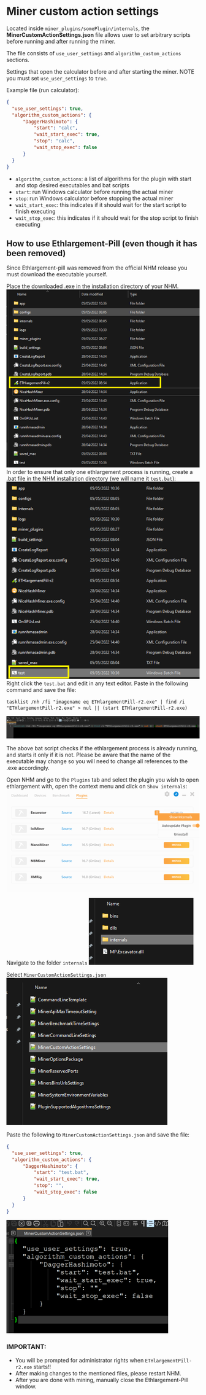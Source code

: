 # Miner custom action settings

Located inside `miner_plugins/somePlugin/internals`, the **MinerCustomActionSettings.json** file allows user to set arbitrary scripts before running and after running the miner.

The file consists of `use_user_settings` and `algorithm_custom_actions` sections.

Settings that open the calculator before and after starting the miner. NOTE you must set `use_user_settings` to `true`.

Example file (run calculator):
```JSON
{
  "use_user_settings": true,
  "algorithm_custom_actions": {
      "DaggerHashimoto": {
          "start": "calc",
          "wait_start_exec": true,
          "stop": "calc",
          "wait_stop_exec": false
      }
  }
}
```
- `algorithm_custom_actions`: a list of algorithms for the plugin with start and stop desired executables and bat scripts
- `start`: run Windows calculator before running the actual miner
- `stop`: run Windows calculator before stopping the actual miner
- `wait_start_exec`: this indicates if it should wait for the start script to finish executing
- `wait_stop_exec`: this indicates if it should wait for the stop script to finish executing

## How to use Ethlargement-Pill (even though it has been removed)

Since Ethlargement-pill was removed from the official NHM release you must download the executable yourself.

Place the downloaded .exe in the installation directory of your NHM.
![Ethpill in install dir](images/minerCustomActionSettings1.png)
In order to ensure that only one ethlargement process is running, create a .bat file in the NHM installation directory (we will name it `test.bat`):
![Create test.bat](images/minerCustomActionSettings2.png)
Right click the `test.bat` and edit in any text editor. Paste in the following command and save the file:
```BAT
tasklist /nh /fi "imagename eq ETHlargementPill-r2.exe" | find /i "ETHlargementPill-r2.exe" > nul || (start ETHlargementPill-r2.exe)
```
![Add command to test.bat](images/minerCustomActionSettings3.png)

The above bat script checks if the ethlargement process is already running, and starts it only if it is not. Please be aware that the name of the executable may change so you will need to change all references to the .exe accordingly.

Open NHM and go to the `Plugins` tab and select the plugin you wish to open ethlargement with, open the context menu and click on `Show internals`:
![Path to internals](images/minerCustomActionSettings4.png)

Navigate to the folder `internals`
![internals](images/minerCustomActionSettings5.png)

Select `MinerCustomActionSettings.json`
![minerCustomActionSettings file](images/minerCustomActionSettings6.png)

Paste the following to `MinerCustomActionSettings.json` and save the file:
```JSON
{
  "use_user_settings": true,
  "algorithm_custom_actions": {
      "DaggerHashimoto": {
          "start": "test.bat",
          "wait_start_exec": true,
          "stop": "",
          "wait_stop_exec": false
      }
  }
}
```
![minerCustomActionSettings file inside](images/minerCustomActionSettings7.png)


### IMPORTANT:
- You will be prompted for administrator rights when `ETHlargementPill-r2.exe` starts!!
- After making changes to the mentioned files, please restart NHM.
- After you are done with mining, manually close the Ethlargement-Pill window.